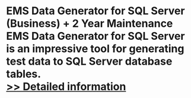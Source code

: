 # EMS Data Generator for SQL Server (Business) + 2 Year Maintenance<br />EMS Data Generator for SQL Server is an impressive tool for generating test data to SQL Server database tables.<br />[>> Detailed information](https://secure.shareit.com/shareit/product.html?productid=300067987&affiliateid=200057808)